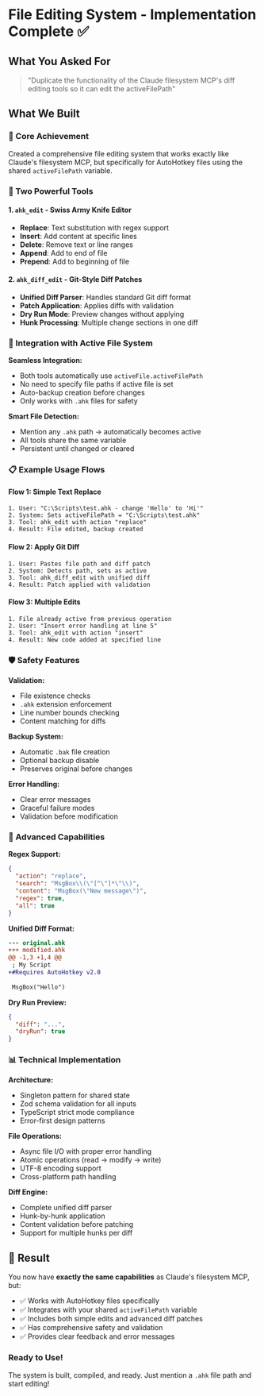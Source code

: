 # File Editing System - Implementation Complete ✅

## What You Asked For
> "Duplicate the functionality of the Claude filesystem MCP's diff editing tools so it can edit the activeFilePath"

## What We Built

### 🎯 Core Achievement
Created a comprehensive file editing system that works exactly like Claude's filesystem MCP, but specifically for AutoHotkey files using the shared `activeFilePath` variable.

### 🔧 Two Powerful Tools

#### 1. `ahk_edit` - Swiss Army Knife Editor
- **Replace**: Text substitution with regex support
- **Insert**: Add content at specific lines
- **Delete**: Remove text or line ranges
- **Append**: Add to end of file
- **Prepend**: Add to beginning of file

#### 2. `ahk_diff_edit` - Git-Style Diff Patches
- **Unified Diff Parser**: Handles standard Git diff format
- **Patch Application**: Applies diffs with validation
- **Dry Run Mode**: Preview changes without applying
- **Hunk Processing**: Multiple change sections in one diff

### 🔄 Integration with Active File System

**Seamless Integration:**
- Both tools automatically use `activeFile.activeFilePath`
- No need to specify file paths if active file is set
- Auto-backup creation before changes
- Only works with `.ahk` files for safety

**Smart File Detection:**
- Mention any `.ahk` path → automatically becomes active
- All tools share the same variable
- Persistent until changed or cleared

### 📋 Example Usage Flows

#### Flow 1: Simple Text Replace
```
1. User: "C:\Scripts\test.ahk - change 'Hello' to 'Hi'"
2. System: Sets activeFilePath = "C:\Scripts\test.ahk"
3. Tool: ahk_edit with action "replace"
4. Result: File edited, backup created
```

#### Flow 2: Apply Git Diff
```
1. User: Pastes file path and diff patch
2. System: Detects path, sets as active
3. Tool: ahk_diff_edit with unified diff
4. Result: Patch applied with validation
```

#### Flow 3: Multiple Edits
```
1. File already active from previous operation
2. User: "Insert error handling at line 5"
3. Tool: ahk_edit with action "insert"
4. Result: New code added at specified line
```

### 🛡️ Safety Features

**Validation:**
- File existence checks
- `.ahk` extension enforcement
- Line number bounds checking
- Content matching for diffs

**Backup System:**
- Automatic `.bak` file creation
- Optional backup disable
- Preserves original before changes

**Error Handling:**
- Clear error messages
- Graceful failure modes
- Validation before modification

### 🎨 Advanced Capabilities

**Regex Support:**
```json
{
  "action": "replace",
  "search": "MsgBox\\(\"[^\"]*\"\\)",
  "content": "MsgBox(\"New message\")",
  "regex": true,
  "all": true
}
```

**Unified Diff Format:**
```diff
--- original.ahk
+++ modified.ahk
@@ -1,3 +1,4 @@
 ; My Script
+#Requires AutoHotkey v2.0
 
 MsgBox("Hello")
```

**Dry Run Preview:**
```json
{
  "diff": "...",
  "dryRun": true
}
```

### 📊 Technical Implementation

**Architecture:**
- Singleton pattern for shared state
- Zod schema validation for all inputs
- TypeScript strict mode compliance
- Error-first design patterns

**File Operations:**
- Async file I/O with proper error handling
- Atomic operations (read → modify → write)
- UTF-8 encoding support
- Cross-platform path handling

**Diff Engine:**
- Complete unified diff parser
- Hunk-by-hunk application
- Content validation before patching
- Support for multiple hunks per diff

## 🚀 Result

You now have **exactly the same capabilities** as Claude's filesystem MCP, but:
- ✅ Works with AutoHotkey files specifically
- ✅ Integrates with your shared `activeFilePath` variable
- ✅ Includes both simple edits and advanced diff patches
- ✅ Has comprehensive safety and validation
- ✅ Provides clear feedback and error messages

### Ready to Use!
The system is built, compiled, and ready. Just mention a `.ahk` file path and start editing!